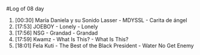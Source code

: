 #Log of 08 day

1. [00:30] María Daniela y su Sonido Lasser - MDYSSL - Carita de ángel
1. [17:53] JOEBOY - Lonely - Lonely
1. [17:56] NSG - Grandad - Grandad
1. [17:59] Kwamz - What Is This? - What Is This?
1. [18:01] Fela Kuti - The Best of the Black President - Water No Get Enemy

